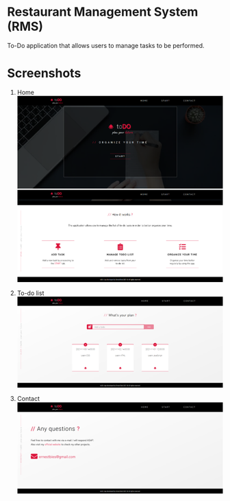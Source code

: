 # Restaurant Management System (RMS)
To-Do application that allows users to manage tasks to be performed.

# Screenshots
1. Home
![Screenshot](./screenshots/home-1.png)
![Screenshot](./screenshots/home-2.png)

2. To-do list
![Screenshot](./screenshots/todo-list.png)

4. Contact
![Screenshot](./screenshots/contact.png)
